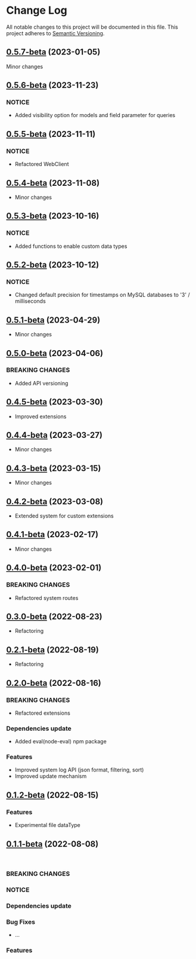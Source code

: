 # Change Log

All notable changes to this project will be documented in this file.
This project adheres to [Semantic Versioning](http://semver.org/).


## [0.5.7-beta](https://github.com/pb-it/wing-cms-api/releases/tag/0.5.7-beta) (2023-01-05)

Minor changes


## [0.5.6-beta](https://github.com/pb-it/wing-cms-api/releases/tag/0.5.6-beta) (2023-11-23)

### NOTICE

* Added visibility option for models and field parameter for queries


## [0.5.5-beta](https://github.com/pb-it/wing-cms-api/releases/tag/0.5.5-beta) (2023-11-11)

### NOTICE

* Refactored WebClient


## [0.5.4-beta](https://github.com/pb-it/wing-cms-api/releases/tag/0.5.4-beta) (2023-11-08)

* Minor changes


## [0.5.3-beta](https://github.com/pb-it/wing-cms-api/releases/tag/0.5.3-beta) (2023-10-16)

### NOTICE

* Added functions to enable custom data types


## [0.5.2-beta](https://github.com/pb-it/wing-cms-api/releases/tag/0.5.2-beta) (2023-10-12)

### NOTICE

* Changed default precision for timestamps on MySQL databases to '3' / milliseconds


## [0.5.1-beta](https://github.com/pb-it/wing-cms-api/releases/tag/0.5.1-beta) (2023-04-29)

* Minor changes


## [0.5.0-beta](https://github.com/pb-it/wing-cms-api/releases/tag/0.5.0-beta) (2023-04-06)

### BREAKING CHANGES

* Added API versioning


## [0.4.5-beta](https://github.com/pb-it/wing-cms-api/releases/tag/0.4.5-beta) (2023-03-30)

* Improved extensions


## [0.4.4-beta](https://github.com/pb-it/wing-cms-api/releases/tag/0.4.4-beta) (2023-03-27)

* Minor changes


## [0.4.3-beta](https://github.com/pb-it/wing-cms-api/releases/tag/0.4.3-beta) (2023-03-15)

* Minor changes


## [0.4.2-beta](https://github.com/pb-it/wing-cms-api/releases/tag/0.4.2-beta) (2023-03-08)

* Extended system for custom extensions


## [0.4.1-beta](https://github.com/pb-it/wing-cms-api/releases/tag/0.4.1-beta) (2023-02-17)

* Minor changes


## [0.4.0-beta](https://github.com/pb-it/wing-cms-api/releases/tag/0.4.0-beta) (2023-02-01)

### BREAKING CHANGES

* Refactored system routes


## [0.3.0-beta](https://github.com/pb-it/wing-cms-api/releases/tag/0.3.0-beta) (2022-08-23)

* Refactoring


## [0.2.1-beta](https://github.com/pb-it/wing-cms-api/releases/tag/0.2.1-beta) (2022-08-19)

* Refactoring


## [0.2.0-beta](https://github.com/pb-it/wing-cms-api/releases/tag/0.2.0-beta) (2022-08-16)


### BREAKING CHANGES

* Refactored extensions


### Dependencies update

* Added eval(node-eval) npm package


### Features

* Improved system log API (json format, filtering, sort)
* Improved update mechanism


## [0.1.2-beta](https://github.com/pb-it/wing-cms-api/releases/tag/0.1.2-beta) (2022-08-15)


### Features

* Experimental file dataType


## [0.1.1-beta](https://github.com/pb-it/wing-cms-api/releases/tag/0.1.1-beta) (2022-08-08)

&nbsp;
&nbsp;
&nbsp;
&nbsp;


### BREAKING CHANGES


### NOTICE


### Dependencies update


### Bug Fixes

* ...


### Features